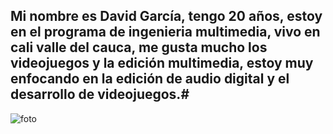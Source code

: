 ## Mi nombre es David García, tengo 20 años, estoy en el programa de ingenieria multimedia, vivo en cali valle del cauca, me gusta mucho los videojuegos y la edición multimedia, estoy muy enfocando en la edición de audio digital y el desarrollo de videojuegos.#

![foto](https://github.com/user-attachments/assets/82f54eb7-ad0b-43e8-b196-1da080f27794)
